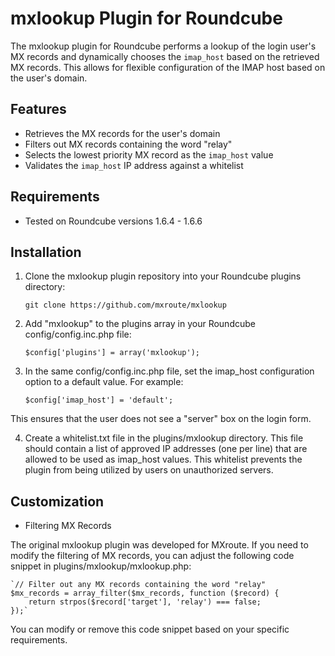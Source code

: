 # mxlookup Plugin for Roundcube

The mxlookup plugin for Roundcube performs a lookup of the login user's MX records and dynamically chooses the `imap_host` based on the retrieved MX records. This allows for flexible configuration of the IMAP host based on the user's domain.

## Features

- Retrieves the MX records for the user's domain
- Filters out MX records containing the word "relay"
- Selects the lowest priority MX record as the `imap_host` value
- Validates the `imap_host` IP address against a whitelist

## Requirements

- Tested on Roundcube versions 1.6.4 - 1.6.6

## Installation

1. Clone the mxlookup plugin repository into your Roundcube plugins directory:

    `git clone https://github.com/mxroute/mxlookup`
    
2. Add "mxlookup" to the plugins array in your Roundcube config/config.inc.php file:

    `$config['plugins'] = array('mxlookup');`

3. In the same config/config.inc.php file, set the imap_host configuration option to a default value. For example:

    `$config['imap_host'] = 'default';`

This ensures that the user does not see a "server" box on the login form.

4. Create a whitelist.txt file in the plugins/mxlookup directory. This file should contain a list of approved IP addresses (one per line) that are allowed to be used as imap_host values. This whitelist prevents the plugin from being utilized by users on unauthorized servers.

## Customization

- Filtering MX Records

The original mxlookup plugin was developed for MXroute. If you need to modify the filtering of MX records, you can adjust the following code snippet in plugins/mxlookup/mxlookup.php:

    `// Filter out any MX records containing the word "relay"
    $mx_records = array_filter($mx_records, function ($record) {
        return strpos($record['target'], 'relay') === false;
    });`

You can modify or remove this code snippet based on your specific requirements.
